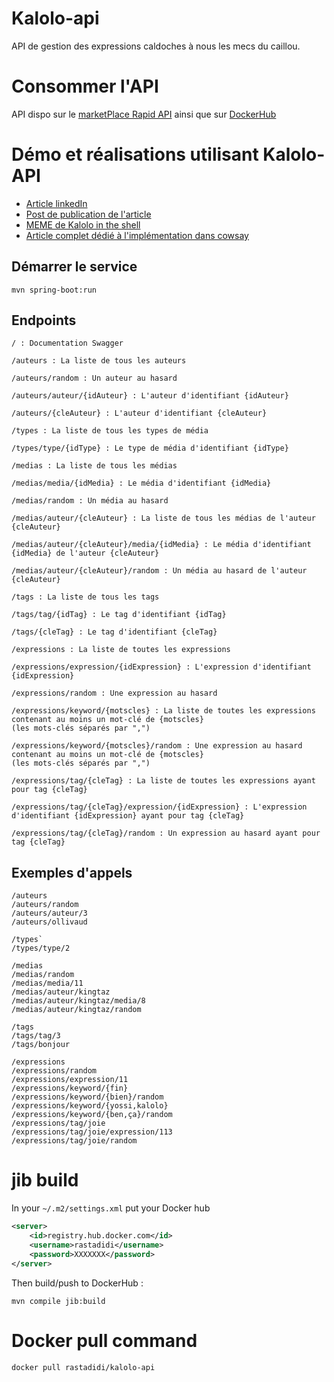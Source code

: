# Kalolo-api

API de gestion des expressions caldoches à nous les mecs du caillou.

# Consommer l'API

API dispo sur le [marketPlace Rapid API](https://rapidapi.com/adriens/api/kalolo)
ainsi que sur [DockerHub](https://hub.docker.com/r/rastadidi/kalolo-api)

# Démo et réalisations utilisant Kalolo-API

- [Article linkedIn](https://www.linkedin.com/pulse/eaas-expressions-service-nos-ont-une-api-sont-fin-barr%C3%A9s-adrien-sales)
- [Post de publication de l'article](https://www.linkedin.com/posts/adrien-sales_cagougeeks-noumea-nouvellecaledonie-activity-6694135449662971904-9biE)
- [MEME de Kalolo in the shell](https://www.linkedin.com/posts/adrien-sales_shell-unix-linux-activity-6697227023942868992-Z26_)
- [Article complet dédié à l'implémentation dans cowsay](https://www.linkedin.com/pulse/hacking-your-terminal-regional-slang-expressions-from-adrien-sales)


## Démarrer le service
`mvn spring-boot:run`

## Endpoints

```
/ : Documentation Swagger
```

```
/auteurs : La liste de tous les auteurs

/auteurs/random : Un auteur au hasard

/auteurs/auteur/{idAuteur} : L'auteur d'identifiant {idAuteur}

/auteurs/{cleAuteur} : L'auteur d'identifiant {cleAuteur}
```

```
/types : La liste de tous les types de média

/types/type/{idType} : Le type de média d'identifiant {idType}
```

```
/medias : La liste de tous les médias

/medias/media/{idMedia} : Le média d'identifiant {idMedia}

/medias/random : Un média au hasard

/medias/auteur/{cleAuteur} : La liste de tous les médias de l'auteur {cleAuteur}

/medias/auteur/{cleAuteur}/media/{idMedia} : Le média d'identifiant {idMedia} de l'auteur {cleAuteur}

/medias/auteur/{cleAuteur}/random : Un média au hasard de l'auteur {cleAuteur}
```

```
/tags : La liste de tous les tags

/tags/tag/{idTag} : Le tag d'identifiant {idTag}

/tags/{cleTag} : Le tag d'identifiant {cleTag}
```

```
/expressions : La liste de toutes les expressions

/expressions/expression/{idExpression} : L'expression d'identifiant {idExpression}

/expressions/random : Une expression au hasard

/expressions/keyword/{motscles} : La liste de toutes les expressions contenant au moins un mot-clé de {motscles}
(les mots-clés séparés par ",")

/expressions/keyword/{motscles}/random : Une expression au hasard contenant au moins un mot-clé de {motscles}
(les mots-clés séparés par ",")

/expressions/tag/{cleTag} : La liste de toutes les expressions ayant pour tag {cleTag}

/expressions/tag/{cleTag}/expression/{idExpression} : L'expression d'identifiant {idExpression} ayant pour tag {cleTag}

/expressions/tag/{cleTag}/random : Un expression au hasard ayant pour tag {cleTag}
```


## Exemples d'appels

```
/auteurs
/auteurs/random
/auteurs/auteur/3
/auteurs/ollivaud
```

```
/types`
/types/type/2
```

```
/medias
/medias/random
/medias/media/11
/medias/auteur/kingtaz
/medias/auteur/kingtaz/media/8
/medias/auteur/kingtaz/random
```

```
/tags
/tags/tag/3
/tags/bonjour
```

```
/expressions
/expressions/random
/expressions/expression/11
/expressions/keyword/{fin}
/expressions/keyword/{bien}/random
/expressions/keyword/{yossi,kalolo}
/expressions/keyword/{ben,ça}/random
/expressions/tag/joie
/expressions/tag/joie/expression/113
/expressions/tag/joie/random
```

# jib build

In your `~/.m2/settings.xml` put your Docker hub

```xml
<server>
    <id>registry.hub.docker.com</id>
    <username>rastadidi</username>
    <password>XXXXXXX</password>
</server>
```

Then build/push to DockerHub :

`mvn compile jib:build`

# Docker pull command

```
docker pull rastadidi/kalolo-api
```

